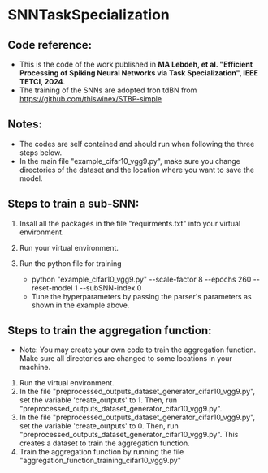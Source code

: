 # SNNTaskSpecialization

## Code reference: 
* This is the code of the work published in **MA Lebdeh, et al. "Efficient Processing of Spiking Neural Networks via Task Specialization", IEEE TETCI, 2024**.  
* The training of the SNNs are adopted fron tdBN from https://github.com/thiswinex/STBP-simple  


## Notes:
* The codes are self contained and should run when following the three steps below. 
* In the main file "example_cifar10_vgg9.py", make sure you change directories of the dataset and the location where you want to save the model.


## Steps to train a sub-SNN: 

1. Insall all the packages in the file "requirments.txt" into your virtual environment.

2. Run your virtual environment.

3. Run the python file for training
   * python "example_cifar10_vgg9.py" --scale-factor 8 --epochs 260  --reset-model 1  --subSNN-index 0
   * Tune the hyperparameters by passing the parser's parameters as shown in the example above.



## Steps to train the aggregation function: 
* Note: You may create your own code to train the aggregation function. Make sure all directories are changed to some locations in your machine. 

1. Run the virtual environment. 
2. In the file "preprocessed_outputs_dataset_generator_cifar10_vgg9.py", set the variable 'create_outputs' to 1. Then, run "preprocessed_outputs_dataset_generator_cifar10_vgg9.py". 
3. In the file "preprocessed_outputs_dataset_generator_cifar10_vgg9.py", set the variable 'create_outputs' to 0. Then, run "preprocessed_outputs_dataset_generator_cifar10_vgg9.py". This creates a dataset to train the aggregation function.
4. Train the aggregation function by running the file "aggregation_function_training_cifar10_vgg9.py"
